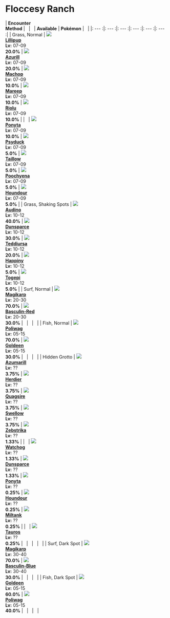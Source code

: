 # Floccesy Ranch

| __Encounter<br>Method__ | &nbsp; | &nbsp; | __Available__ | __Pokémon__ | &nbsp; |
|: --- :|: --- :|: --- :|: --- :|: --- :|: --- :|
| Grass, Normal | ![][506] <br> __[Lillipup]__ <br> __Lv:__ 07-09 <br> __20.0%__ | ![][298] <br> __[Azurill]__ <br> __Lv:__ 07-09 <br> __20.0%__ | ![][66] <br> __[Machop]__ <br> __Lv:__ 07-09 <br> __10.0%__ | ![][179] <br> __[Mareep]__ <br> __Lv:__ 07-09 <br> __10.0%__ | ![][447] <br> __[Riolu]__ <br> __Lv:__ 07-09 <br> __10.0%__ |
| &nbsp; | ![][77] <br> __[Ponyta]__ <br> __Lv:__ 07-09 <br> __10.0%__ | ![][54] <br> __[Psyduck]__ <br> __Lv:__ 07-09 <br> __5.0%__ | ![][276] <br> __[Taillow]__ <br> __Lv:__ 07-09 <br> __5.0%__ | ![][261] <br> __[Poochyena]__ <br> __Lv:__ 07-09 <br> __5.0%__ | ![][228] <br> __[Houndour]__ <br> __Lv:__ 07-09 <br> __5.0%__ |
| Grass, Shaking Spots | ![][531] <br> __[Audino]__ <br> __Lv:__ 10-12 <br> __40.0%__ | ![][206] <br> __[Dunsparce]__ <br> __Lv:__ 10-12 <br> __30.0%__ | ![][216] <br> __[Teddiursa]__ <br> __Lv:__ 10-12 <br> __20.0%__ | ![][440] <br> __[Happiny]__ <br> __Lv:__ 10-12 <br> __5.0%__ | ![][175] <br> __[Togepi]__ <br> __Lv:__ 10-12 <br> __5.0%__ |
| Surf, Normal | ![][129] <br> __[Magikarp]__ <br> __Lv:__ 20-30 <br> __70.0%__ | ![][550-red] <br> __[Basculin-Red]__ <br> __Lv:__ 20-30 <br> __30.0%__ | &nbsp; | &nbsp; | &nbsp; |
| Fish, Normal | ![][60] <br> __[Poliwag]__ <br> __Lv:__ 05-15 <br> __70.0%__ | ![][118] <br> __[Goldeen]__ <br> __Lv:__ 05-15 <br> __30.0%__ | &nbsp; | &nbsp; | &nbsp; |
| Hidden Grotto | ![][184] <br> __[Azumarill]__ <br> __Lv:__ ?? <br> __3.75%__ | ![][507] <br> __[Herdier]__ <br> __Lv:__ ?? <br> __3.75%__ | ![][195] <br> __[Quagsire]__ <br> __Lv:__ ?? <br> __3.75%__ | ![][277] <br> __[Swellow]__ <br> __Lv:__ ?? <br> __3.75%__ | ![][523] <br> __[Zebstrika]__ <br> __Lv:__ ?? <br> __1.33%__ |
| &nbsp; | ![][505] <br> __[Watchog]__ <br> __Lv:__ ?? <br> __1.33%__ | ![][206] <br> __[Dunsparce]__ <br> __Lv:__ ?? <br> __1.33%__ | ![][77] <br> __[Ponyta]__ <br> __Lv:__ ?? <br> __0.25%__ | ![][228] <br> __[Houndour]__ <br> __Lv:__ ?? <br> __0.25%__ | ![][241] <br> __[Miltank]__ <br> __Lv:__ ?? <br> __0.25%__ |
| &nbsp; | ![][128] <br> __[Tauros]__ <br> __Lv:__ ?? <br> __0.25%__ | &nbsp; | &nbsp; | &nbsp; | &nbsp; |
| Surf, Dark Spot | ![][129] <br> __[Magikarp]__ <br> __Lv:__ 30-40 <br> __70.0%__ | ![][550-blue] <br> __[Basculin-Blue]__ <br> __Lv:__ 30-40 <br> __30.0%__ | &nbsp; | &nbsp; | &nbsp; |
| Fish, Dark Spot | ![][118] <br> __[Goldeen]__ <br> __Lv:__ 05-15 <br> __60.0%__ | ![][60] <br> __[Poliwag]__ <br> __Lv:__ 05-15 <br> __40.0%__ | &nbsp; | &nbsp; | &nbsp; |


[506]: ../img/animated/506.gif
[Lillipup]: ../pokemons/506/
[298]: ../img/animated/298.gif
[Azurill]: ../pokemons/298/
[66]: ../img/animated/66.gif
[Machop]: ../pokemons/066/
[179]: ../img/animated/179.gif
[Mareep]: ../pokemons/179/
[447]: ../img/animated/447.gif
[Riolu]: ../pokemons/447/
[77]: ../img/animated/77.gif
[Ponyta]: ../pokemons/077/
[54]: ../img/animated/54.gif
[Psyduck]: ../pokemons/054/
[276]: ../img/animated/276.gif
[Taillow]: ../pokemons/276/
[261]: ../img/animated/261.gif
[Poochyena]: ../pokemons/261/
[228]: ../img/animated/228.gif
[Houndour]: ../pokemons/228/
[531]: ../img/animated/531.gif
[Audino]: ../pokemons/531/
[206]: ../img/animated/206.gif
[Dunsparce]: ../pokemons/206/
[216]: ../img/animated/216.gif
[Teddiursa]: ../pokemons/216/
[440]: ../img/animated/440.gif
[Happiny]: ../pokemons/440/
[175]: ../img/animated/175.gif
[Togepi]: ../pokemons/175/
[129]: ../img/animated/129.gif
[Magikarp]: ../pokemons/129/
[550-red]: ../img/animated/550-red.gif
[Basculin-Red]: ../pokemons/550/
[60]: ../img/animated/60.gif
[Poliwag]: ../pokemons/060/
[118]: ../img/animated/118.gif
[Goldeen]: ../pokemons/118/
[184]: ../img/animated/184.gif
[Azumarill]: ../pokemons/184/
[507]: ../img/animated/507.gif
[Herdier]: ../pokemons/507/
[195]: ../img/animated/195.gif
[Quagsire]: ../pokemons/195/
[277]: ../img/animated/277.gif
[Swellow]: ../pokemons/277/
[523]: ../img/animated/523.gif
[Zebstrika]: ../pokemons/523/
[505]: ../img/animated/505.gif
[Watchog]: ../pokemons/505/
[241]: ../img/animated/241.gif
[Miltank]: ../pokemons/241/
[128]: ../img/animated/128.gif
[Tauros]: ../pokemons/128/
[550-blue]: ../img/animated/550-blue.gif
[Basculin-Blue]: ../pokemons/550/